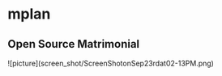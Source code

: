 # mplan
<h2> Open Source Matrimonial </h2>
![picture](screen_shot/ScreenShotonSep23rdat02-13PM.png)
